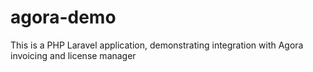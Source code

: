 # agora-demo
This is a PHP Laravel application, demonstrating integration with Agora invoicing and license manager
